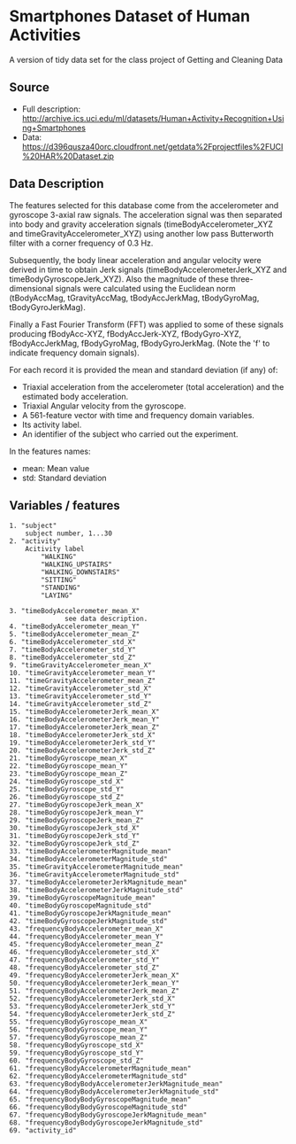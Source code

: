 # Smartphones Dataset of Human Activities
A version of tidy data set for the class project of Getting and Cleaning Data

## Source 
* Full description: http://archive.ics.uci.edu/ml/datasets/Human+Activity+Recognition+Using+Smartphones
* Data: https://d396qusza40orc.cloudfront.net/getdata%2Fprojectfiles%2FUCI%20HAR%20Dataset.zip

## Data Description
The features selected for this database come from the accelerometer and gyroscope 3-axial raw signals. The acceleration signal was then separated into body and gravity acceleration signals (timeBodyAccelerometer_XYZ and timeGravityAccelerometer_XYZ) using another low pass Butterworth filter with a corner frequency of 0.3 Hz. 

Subsequently, the body linear acceleration and angular velocity were derived in time to obtain Jerk signals (timeBodyAccelerometerJerk_XYZ and timeBodyGyroscopeJerk_XYZ). Also the magnitude of these three-dimensional signals were calculated using the Euclidean norm (tBodyAccMag, tGravityAccMag, tBodyAccJerkMag, tBodyGyroMag, tBodyGyroJerkMag).

Finally a Fast Fourier Transform (FFT) was applied to some of these signals producing fBodyAcc-XYZ, fBodyAccJerk-XYZ, fBodyGyro-XYZ, fBodyAccJerkMag, fBodyGyroMag, fBodyGyroJerkMag. (Note the 'f' to indicate frequency domain signals).

For each record it is provided the mean and standard deviation (if any) of:
* Triaxial acceleration from the accelerometer (total acceleration) and the estimated body acceleration.
* Triaxial Angular velocity from the gyroscope. 
* A 561-feature vector with time and frequency domain variables. 
* Its activity label. 
* An identifier of the subject who carried out the experiment.

In the features names:   
* mean: Mean value
* std: Standard deviation


## Variables / features
````
1. "subject"     
    subject number, 1...30
2. "activity"
    Acitivity label
        "WALKING"
        "WALKING_UPSTAIRS"
        "WALKING_DOWNSTAIRS"
        "SITTING"
        "STANDING"
        "LAYING"

3. "timeBodyAccelerometer_mean_X"
              see data description. 
4. "timeBodyAccelerometer_mean_Y"                    
5. "timeBodyAccelerometer_mean_Z"                    
6. "timeBodyAccelerometer_std_X"                     
7. "timeBodyAccelerometer_std_Y"                     
8. "timeBodyAccelerometer_std_Z"                     
9. "timeGravityAccelerometer_mean_X"                 
10. "timeGravityAccelerometer_mean_Y"                 
11. "timeGravityAccelerometer_mean_Z"                 
12. "timeGravityAccelerometer_std_X"                  
13. "timeGravityAccelerometer_std_Y"                  
14. "timeGravityAccelerometer_std_Z"                  
15. "timeBodyAccelerometerJerk_mean_X"                
16. "timeBodyAccelerometerJerk_mean_Y"                
17. "timeBodyAccelerometerJerk_mean_Z"                
18. "timeBodyAccelerometerJerk_std_X"                 
19. "timeBodyAccelerometerJerk_std_Y"                 
20. "timeBodyAccelerometerJerk_std_Z"                 
21. "timeBodyGyroscope_mean_X"                        
22. "timeBodyGyroscope_mean_Y"                        
23. "timeBodyGyroscope_mean_Z"                        
24. "timeBodyGyroscope_std_X"                         
25. "timeBodyGyroscope_std_Y"                         
26. "timeBodyGyroscope_std_Z"                         
27. "timeBodyGyroscopeJerk_mean_X"                    
28. "timeBodyGyroscopeJerk_mean_Y"                    
29. "timeBodyGyroscopeJerk_mean_Z"                    
30. "timeBodyGyroscopeJerk_std_X"                     
31. "timeBodyGyroscopeJerk_std_Y"                     
32. "timeBodyGyroscopeJerk_std_Z"                     
33. "timeBodyAccelerometerMagnitude_mean"             
34. "timeBodyAccelerometerMagnitude_std"              
35. "timeGravityAccelerometerMagnitude_mean"          
36. "timeGravityAccelerometerMagnitude_std"           
37. "timeBodyAccelerometerJerkMagnitude_mean"         
38. "timeBodyAccelerometerJerkMagnitude_std"          
39. "timeBodyGyroscopeMagnitude_mean"                 
40. "timeBodyGyroscopeMagnitude_std"                  
41. "timeBodyGyroscopeJerkMagnitude_mean"             
42. "timeBodyGyroscopeJerkMagnitude_std"              
43. "frequencyBodyAccelerometer_mean_X"               
44. "frequencyBodyAccelerometer_mean_Y"               
45. "frequencyBodyAccelerometer_mean_Z"               
46. "frequencyBodyAccelerometer_std_X"                
47. "frequencyBodyAccelerometer_std_Y"                
48. "frequencyBodyAccelerometer_std_Z"                
49. "frequencyBodyAccelerometerJerk_mean_X"           
50. "frequencyBodyAccelerometerJerk_mean_Y"           
51. "frequencyBodyAccelerometerJerk_mean_Z"           
52. "frequencyBodyAccelerometerJerk_std_X"            
53. "frequencyBodyAccelerometerJerk_std_Y"            
54. "frequencyBodyAccelerometerJerk_std_Z"            
55. "frequencyBodyGyroscope_mean_X"                   
56. "frequencyBodyGyroscope_mean_Y"                   
57. "frequencyBodyGyroscope_mean_Z"                   
58. "frequencyBodyGyroscope_std_X"                    
59. "frequencyBodyGyroscope_std_Y"                    
60. "frequencyBodyGyroscope_std_Z"                    
61. "frequencyBodyAccelerometerMagnitude_mean"        
62. "frequencyBodyAccelerometerMagnitude_std"         
63. "frequencyBodyBodyAccelerometerJerkMagnitude_mean"
64. "frequencyBodyBodyAccelerometerJerkMagnitude_std" 
65. "frequencyBodyBodyGyroscopeMagnitude_mean"        
66. "frequencyBodyBodyGyroscopeMagnitude_std"         
67. "frequencyBodyBodyGyroscopeJerkMagnitude_mean"    
68. "frequencyBodyBodyGyroscopeJerkMagnitude_std"     
69. "activity_id"                                     
````
